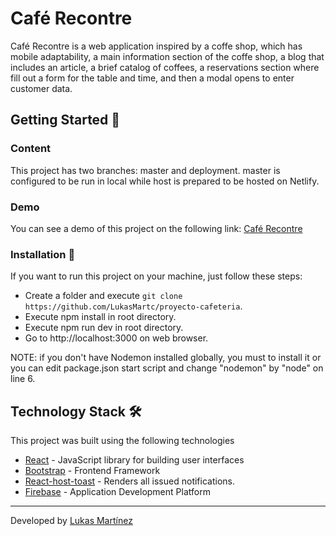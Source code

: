 # Café Recontre

Café Recontre is a web application inspired by a coffe shop, which has mobile adaptability, a main information section of the coffe shop, a blog that includes an article, a brief catalog of coffees, a reservations section where fill out a form for the table and time, and then a modal opens to enter customer data.

## Getting Started 🚀

### Content

This project has two branches: master and deployment. master is configured to be run in local while host is prepared to be hosted on Netlify.

### Demo

You can see a demo of this project on the following link: [Café Recontre](https://superlative-nasturtium-841623.netlify.app/)

### Installation 🔧

If you want to run this project on your machine, just follow these steps:

- Create a folder and execute `git clone https://github.com/LukasMartc/proyecto-cafeteria`.
- Execute npm install in root directory.
- Execute npm run dev in root directory.
- Go to http://localhost:3000 on web browser.

NOTE: if you don't have Nodemon installed globally, you must to install it or you can edit package.json start script and change "nodemon" by "node" on line 6.

## Technology Stack 🛠️

This project was built using the following technologies

- [React](https://reactjs.org/) - JavaScript library for building user interfaces
- [Bootstrap](https://getbootstrap.com/) - Frontend Framework
- [React-host-toast](https://react-hot-toast.com/) - Renders all issued notifications.
- [Firebase](https://firebase.google.com/) - Application Development Platform

---

Developed by [Lukas Martínez](https://github.com/LukasMartc)

